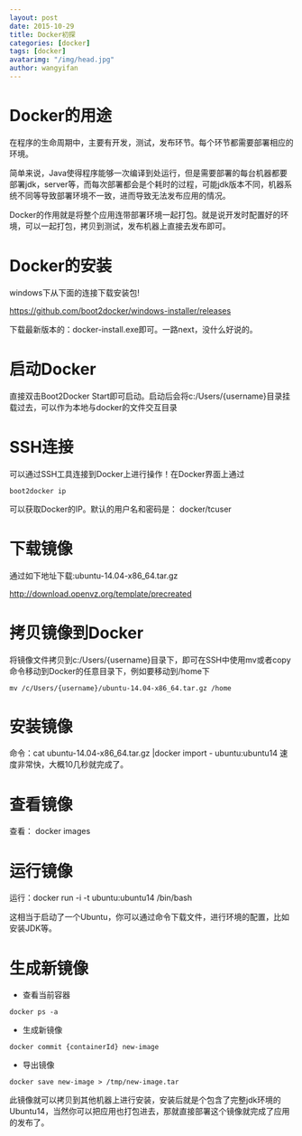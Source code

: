 ```yaml
---
layout: post
date: 2015-10-29
title: Docker初探
categories: [docker]
tags: [docker]
avatarimg: "/img/head.jpg"
author: wangyifan
---
```


# Docker的用途
在程序的生命周期中，主要有开发，测试，发布环节。每个环节都需要部署相应的环境。

简单来说，Java使得程序能够一次编译到处运行，但是需要部署的每台机器都要部署jdk，server等，而每次部署都会是个耗时的过程，可能jdk版本不同，机器系统不同等导致部署环境不一致，进而导致无法发布应用的情况。

Docker的作用就是将整个应用连带部署环境一起打包。就是说开发时配置好的环境，可以一起打包，拷贝到测试，发布机器上直接去发布即可。

# Docker的安装

windows下从下面的连接下载安装包!

https://github.com/boot2docker/windows-installer/releases

下载最新版本的：docker-install.exe即可。一路next，没什么好说的。

# 启动Docker

直接双击Boot2Docker Start即可启动。启动后会将c:/Users/{username}目录挂载过去，可以作为本地与docker的文件交互目录

# SSH连接
可以通过SSH工具连接到Docker上进行操作！在Docker界面上通过
```
boot2docker ip
```
可以获取Docker的IP。默认的用户名和密码是： docker/tcuser



# 下载镜像

通过如下地址下载:ubuntu-14.04-x86_64.tar.gz

http://download.openvz.org/template/precreated

# 拷贝镜像到Docker

将镜像文件拷贝到c:/Users/{username}目录下，即可在SSH中使用mv或者copy命令移动到Docker的任意目录下，例如要移动到/home下
```
mv /c/Users/{username}/ubuntu-14.04-x86_64.tar.gz /home
```

# 安装镜像

命令：cat ubuntu-14.04-x86_64.tar.gz |docker import - ubuntu:ubuntu14
速度非常快，大概10几秒就完成了。

# 查看镜像

查看： docker images

# 运行镜像

运行：docker run -i -t ubuntu:ubuntu14 /bin/bash

这相当于启动了一个Ubuntu，你可以通过命令下载文件，进行环境的配置，比如安装JDK等。

# 生成新镜像

- 查看当前容器
```
docker ps -a
```

- 生成新镜像
```
docker commit {containerId} new-image
```

- 导出镜像
```
docker save new-image > /tmp/new-image.tar
```

此镜像就可以拷贝到其他机器上进行安装，安装后就是个包含了完整jdk环境的Ubuntu14，当然你可以把应用也打包进去，那就直接部署这个镜像就完成了应用的发布了。
